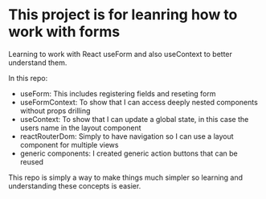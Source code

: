# This project is for leanring how to work with forms

Learning to work with React useForm and also useContext to better understand them.

In this repo:

- useForm: This includes registering fields and reseting form
- useFormContext: To show that I can access deeply nested components without props drilling
- useContext: To show that I can update a global state, in this case the users name in the layout component
- reactRouterDom: Simply to have navigation so I can use a layout component for multiple views
- generic components: I created generic action buttons that can be reused


This repo is simply a way to make things much simpler so learning and understanding these concepts is easier.